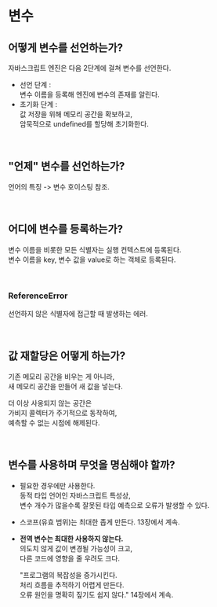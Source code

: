 # 변수
## 어떻게 변수를 선언하는가?
자바스크립트 엔진은 다음 2단계에 걸쳐 변수를 선언한다.  
- 선언 단계 :   
변수 이름을 등록해 엔진에 변수의 존재를 알린다.
- 초기화 단계 :   
값 저장을 위해 메모리 공간을 확보하고,   
암묵적으로 undefined를 할당해 초기화한다.


&nbsp;  
## "언제" 변수를 선언하는가?
언어의 특징 -> 변수 호이스팅 참조.

&nbsp;  
## 어디에 변수를 등록하는가?
변수 이름을 비롯한 모든 식별자는 실행 컨텍스트에 등록된다.  
변수 이름을 key, 변수 값을 value로 하는 객체로 등록된다.



&nbsp;  
### ReferenceError
선언하지 않은 식별자에 접근할 때 발생하는 에러.


&nbsp;  
## 값 재할당은 어떻게 하는가?
기존 메모리 공간을 비우는 게 아니라,  
새 메모리 공간을 만들어 새 값을 넣는다.


더 이상 사옹되지 않는 공간은  
가비지 콜렉터가 주기적으로 동작하여,  
예측할 수 없는 시점에 해제된다.


&nbsp;  
## 변수를 사용하며 무엇을 명심해야 할까?
- 필요한 경우에만 사용한다.   
동적 타입 언어인 자바스크립트 특성상,  
변수 개수가 많을수록 잘못된 타입 예측으로 오류가 발생할 수 있다.

- 스코프(유효 범위)는 최대한 좁게 만든다. 13장에서 계속.
 
- **전역 변수는 최대한 사용하지 않는다.**  
    의도치 않게 값이 변경될 가능성이 크고,  
    다른 코드에 영향을 줄 우려도 크다.  
    
    "프로그램의 복잡성을 증가시킨다.   
    처리 흐름을 추적하기 어렵게 만든다.   
    오류 원인을 명확히 짚기도 쉽지 않다."
    14장에서 계속.